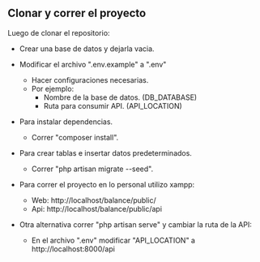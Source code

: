  

## Clonar y correr el proyecto

Luego de clonar el repositorio:

- Crear una base de datos y dejarla vacia.
- Modificar el archivo ".env.example" a ".env"
    - Hacer configuraciones necesarias. 
    - Por ejemplo:
        - Nombre de la base de datos. (DB_DATABASE)
        - Ruta para consumir API. (API_LOCATION)
- Para instalar dependencias.
    - Correr "composer install".
- Para crear tablas e insertar datos predeterminados.
    - Correr "php artisan migrate --seed".

- Para correr el proyecto en lo personal utilizo xampp:
    - Web: http://localhost/balance/public/
    - Api: http://localhost/balance/public/api

- Otra alternativa correr "php artisan serve" y cambiar la ruta de la API:
    - En el archivo ".env" modificar "API_LOCATION" a http://localhost:8000/api

  
 